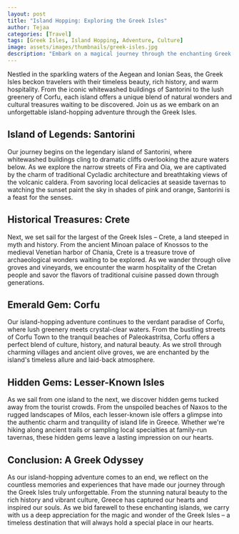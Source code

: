 ```yaml
---
layout: post
title: "Island Hopping: Exploring the Greek Isles"
author: Tejaa
categories: [Travel]
tags: [Greek Isles, Island Hopping, Adventure, Culture]
image: assets/images/thumbnails/greek-isles.jpg
description: "Embark on a magical journey through the enchanting Greek Isles, where azure waters, ancient ruins, and vibrant culture await."
---
```


Nestled in the sparkling waters of the Aegean and Ionian Seas, the Greek Isles beckon travelers with their timeless beauty, rich history, and warm hospitality. From the iconic whitewashed buildings of Santorini to the lush greenery of Corfu, each island offers a unique blend of natural wonders and cultural treasures waiting to be discovered. Join us as we embark on an unforgettable island-hopping adventure through the Greek Isles.

## Island of Legends: Santorini

Our journey begins on the legendary island of Santorini, where whitewashed buildings cling to dramatic cliffs overlooking the azure waters below. As we explore the narrow streets of Fira and Oia, we are captivated by the charm of traditional Cycladic architecture and breathtaking views of the volcanic caldera. From savoring local delicacies at seaside tavernas to watching the sunset paint the sky in shades of pink and orange, Santorini is a feast for the senses.

## Historical Treasures: Crete

Next, we set sail for the largest of the Greek Isles – Crete, a land steeped in myth and history. From the ancient Minoan palace of Knossos to the medieval Venetian harbor of Chania, Crete is a treasure trove of archaeological wonders waiting to be explored. As we wander through olive groves and vineyards, we encounter the warm hospitality of the Cretan people and savor the flavors of traditional cuisine passed down through generations.

## Emerald Gem: Corfu

Our island-hopping adventure continues to the verdant paradise of Corfu, where lush greenery meets crystal-clear waters. From the bustling streets of Corfu Town to the tranquil beaches of Paleokastritsa, Corfu offers a perfect blend of culture, history, and natural beauty. As we stroll through charming villages and ancient olive groves, we are enchanted by the island's timeless allure and laid-back atmosphere.

## Hidden Gems: Lesser-Known Isles

As we sail from one island to the next, we discover hidden gems tucked away from the tourist crowds. From the unspoiled beaches of Naxos to the rugged landscapes of Milos, each lesser-known isle offers a glimpse into the authentic charm and tranquility of island life in Greece. Whether we're hiking along ancient trails or sampling local specialties at family-run tavernas, these hidden gems leave a lasting impression on our hearts.

## Conclusion: A Greek Odyssey

As our island-hopping adventure comes to an end, we reflect on the countless memories and experiences that have made our journey through the Greek Isles truly unforgettable. From the stunning natural beauty to the rich history and vibrant culture, Greece has captured our hearts and inspired our souls. As we bid farewell to these enchanting islands, we carry with us a deep appreciation for the magic and wonder of the Greek Isles – a timeless destination that will always hold a special place in our hearts.

